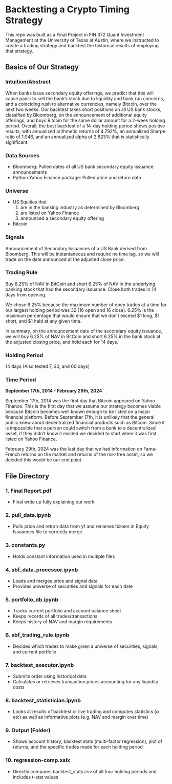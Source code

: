 # Backtesting a Crypto Timing Strategy

This repo was built as a Final Project in FIN 372 Quant Investment Management at the University of Texas at Austin, where we instructed to create a trading strategy and backtest the historical results of employing that strategy.

## Basics of Our Strategy

### Intuition/Abstract

When banks issue secondary equity offerings, we predict that this will cause panic to sell the bank’s stock due to liquidity and bank run concerns, and a coinciding rush to alternative currencies, namely Bitcoin, over the next two weeks. Our backtest takes short positions on all US bank stocks, classified by Bloomberg, on the announcement of additional equity offerings, and buys Bitcoin for the same dollar amount for a 2-week holding period. Overall, the best backtest of a 14-day holding period shows positive results, with annualized arithmetic returns of 4.792%, an annualized Sharpe ratio of 1.046, and an annualized alpha of 2.823% that is statistically significant.

### Data Sources

* Bloomberg: Pulled dates of all US bank secondary equity issuance announcements
* Python Yahoo Finance package: Pulled price and return data

### Universe

* US Equities that
    1. are in the banking industry as determined by Bloomberg
    2. are listed on Yahoo Finance
    3. announced a secondary equity offering
* Bitcoin

### Signals
Announcement of Secondary Issuances of a US Bank derived from Bloomberg. This will be instantaneous and require no time lag, so we will trade on the date announced at the adjusted close price.

### Trading Rule
Buy 6.25% of NAV in BitCoin and short 6.25% of NAV in the underlying banking stock that had the secondary issuance. Close both trades in 14 days from opening. 

We chose 6.25% because the maximum number of open trades at a time for our largest holding period was 32 (16 open and 16 close). 6.25% is the maximum percentage that would ensure that we don’t exceed $1 long, $1 short, and $1 held at any given time. 

In summary, on the announcement date of the secondary equity issuance, we will buy 6.25% of NAV in BitCoin and short 6.25% in the bank stock at the adjusted closing price, and hold each for 14 days.

### Holding Period
14 days (Also tested 7, 30, and 60 days)

### Time Period
**September 17th, 2014 - February 29th, 2024**

September 17th, 2014 was the first day that Bitcoin appeared on Yahoo Finance. This is the first day that we assume our strategy becomes viable because Bitcoin becomes well known enough to be listed on a major financial platform. Before September 17th, it is unlikely that the general public knew about decentralized financial products such as Bitcoin. Since it is impossible that a person could switch from a bank to a decentralized asset, if they didn’t know it existed we decided to start when it was first listed on Yahoo Finance.

February 29th, 2024 was the last day that we had information on Fama-French returns on the market and returns of the risk-free asset, so we decided this would be our end point. 

## File Directory

### 1. Final Report.pdf
*  Final write up fully explaining our work

### 2. pull_data.ipynb

* Pulls price and return data from yf and renames tickers in Equity Issuances file to correctly merge

### 3. constants.py

* Holds constant information used in multiple files

### 4. sbf_data_processor.ipynb
* Loads and merges price and signal data
* Provides universe of securities and signals for each date

### 5. portfolio_db.ipynb
* Tracks current portfolio and account balance sheet
* Keeps records of all trades/transactions
* Keeps history of NAV and margin requirements

### 6. sbf_trading_rule.ipynb
* Decides which trades to make given a universe of securities, signals, and current portfolio

### 7. backtest_executor.ipynb
* Submits order using historical data
* Calculates or retrieves transaction prices accounting for any liquidity costs

### 8. backtest_statistician.ipynb
* Looks at results of backtest or live trading and computes statistics ($\alpha$ etc) as well as informative plots (e.g. NAV and margin over time)

### 9. Output (Folder)
* Shows account history, backtest stats (multi-factor regression), plot of returns, and the specific trades made for each holding period

### 10. regression-comp.xslx
* Directly compares backtest_stats.csv of all four holding periods and includes t-stat values
